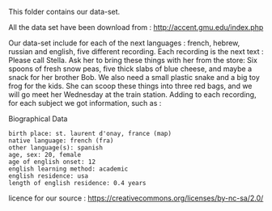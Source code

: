This folder contains our data-set.

All the data set have been download from : http://accent.gmu.edu/index.php

Our data-set include for each of the next languages : french, hebrew, russian and english, five different recording. 
Each recording is the next text : 
Please call Stella.  Ask her to bring these things with her from the store:  Six spoons of fresh snow peas, five thick slabs of blue cheese, and maybe a snack for her brother Bob.  We also need a small plastic snake and a big toy frog for the kids.  She can scoop these things into three red bags, and we will go meet her Wednesday at the train station. 
Adding to each recording, for each subject we got information, such as :

Biographical Data

    birth place: st. laurent d'onay, france (map)
    native language: french (fra)
    other language(s): spanish
    age, sex: 20, female
    age of english onset: 12
    english learning method: academic
    english residence: usa
    length of english residence: 0.4 years

licence for our source : https://creativecommons.org/licenses/by-nc-sa/2.0/

